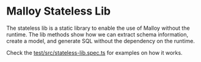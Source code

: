 # Malloy Stateless Lib

The stateless lib is a static library to enable the use of Malloy without the runtime. The lib methods show how we can extract schema information, create a model, and generate SQL without the dependency on the runtime.

Check the [test/src/stateless-lib.spec.ts](#test/src/stateless-lib.spec.ts) for examples on how it works.